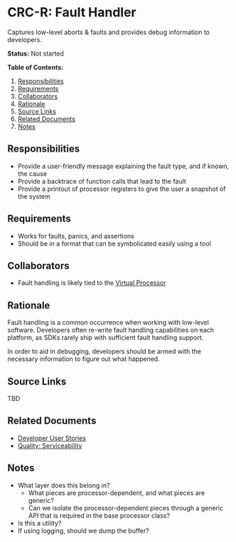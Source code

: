 # CRC-R: Fault Handler

Captures low-level aborts & faults and provides debug information to developers.

**Status:** Not started

**Table of Contents:**

1. [Responsibilities](#responsibilities)
2. [Requirements](#requirements)
3. [Collaborators](#collaborators)
4. [Rationale](#rationale)
5. [Source Links](#source-links)
6. [Related Documents](#related-documents)
7. [Notes](#notes)

## Responsibilities

* Provide a user-friendly message explaining the fault type, and if known, the cause
* Provide a backtrace of function calls that lead to the fault
* Provide a printout of processor registers to give the user a snapshot of the system

## Requirements

* Works for faults, panics, and assertions
* Should be in a format that can be symbolicated easily using a tool

## Collaborators

* Fault handling is likely tied to the [Virtual Processor](virtual_processor.md)

## Rationale

Fault handling is a common occurrence when working with low-level software. Developers often re-write fault handling capabilities on each platform, as SDKs rarely ship with sufficient fault handling support.

In order to aid in debugging, developers should be armed with the necessary information to figure out what happened.

## Source Links

TBD

## Related Documents

* [Developer User Stories](../../use_cases/0001-user_stories_developer.md)
* [Quality: Serviceability](.../../qualities/0012-serviceability.md)

## Notes

* What layer does this belong in?
	* What pieces are processor-dependent, and what pieces are generic?
	* Can we isolate the processor-dependent pieces through a generic API that is required in the base processor class?
* Is this a utility?
* If using logging, should we dump the buffer?
